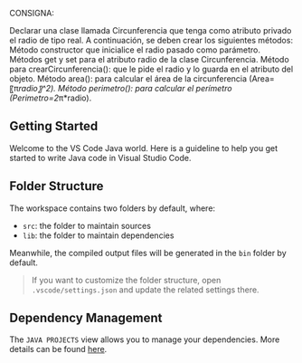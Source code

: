 CONSIGNA:

Declarar una clase llamada Circunferencia que tenga como atributo privado el radio de tipo real. A continuación, se deben crear los siguientes métodos:
Método constructor que inicialice el radio pasado como parámetro.
Métodos get y set para el atributo radio de la clase Circunferencia.
Método para crearCircunferencia(): que le pide el radio y lo guarda  en el atributo del objeto.
Método area(): para calcular el área de la circunferencia (Area=〖π*radio〗^2).
Método perimetro(): para calcular el perímetro (Perimetro=2*π*radio).




## Getting Started

Welcome to the VS Code Java world. Here is a guideline to help you get started to write Java code in Visual Studio Code.

## Folder Structure

The workspace contains two folders by default, where:

- `src`: the folder to maintain sources
- `lib`: the folder to maintain dependencies

Meanwhile, the compiled output files will be generated in the `bin` folder by default.

> If you want to customize the folder structure, open `.vscode/settings.json` and update the related settings there.

## Dependency Management

The `JAVA PROJECTS` view allows you to manage your dependencies. More details can be found [here](https://github.com/microsoft/vscode-java-dependency#manage-dependencies).
